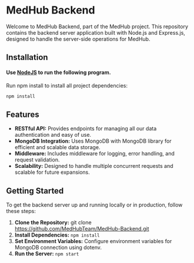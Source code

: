 # MedHub Backend

Welcome to MedHub Backend, part of the MedHub project. This repository contains the backend server application built with Node.js and Express.js, designed to handle the server-side operations for MedHub.

## Installation

#### Use [NodeJS](https://nodejs.org/en) to run the following program.

Run npm install to install all project dependencies:

```bash
npm install
```

## Features

- **RESTful API:** Provides endpoints for managing all our data authentication and easy of use.
- **MongoDB Integration:** Uses MongoDB with MongoDB library for efficient and scalable data storage.
- **Middleware:** Includes middleware for logging, error handling, and request validation.
- **Scalability:** Designed to handle multiple concurrent requests and scalable for future expansions.

## Getting Started

To get the backend server up and running locally or in production, follow these steps:

1. **Clone the Repository:** git clone https://github.com/MedHubTeam/MedHub-Backend.git
2. **Install Dependencies:** `npm install`
3. **Set Environment Variables:** Configure environment variables for MongoDB connection using dotenv.
4. **Run the Server:** `npm start`
